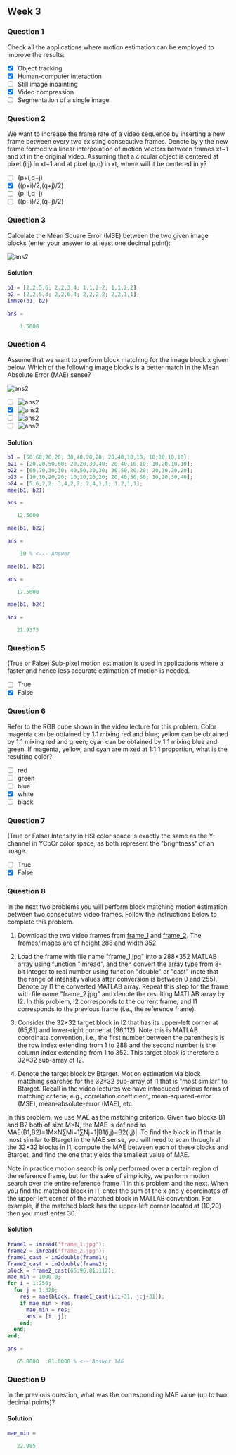 ## Week 3

### Question 1

Check all the applications where motion estimation can be employed to improve the results:

- [x] Object tracking
- [x] Human-computer interaction
- [ ] Still image inpainting
- [x] Video compression
- [ ] Segmentation of a single image

### Question 2

We want to increase the frame rate of a video sequence by inserting a new frame between every two existing consecutive frames. Denote by y the new frame formed via linear interpolation of motion vectors between frames xt−1 and xt in the original video. Assuming that a circular object is centered at pixel (i,j) in xt−1 and at pixel (p,q) in xt, where will it be centered in y?

- [ ] (p+i,q+j)
- [x] ((p+i)/2,(q+j)/2)
- [ ] (p−i,q−j)
- [ ] ((p−i)/2,(q−j)/2)

### Question 3

Calculate the Mean Square Error (MSE) between the two given image blocks (enter your answer to at least one decimal point):

![ans2](q3_img1.jpg)

#### Solution

``` matlab
b1 = [2,2,5,6; 2,2,3,4; 1,1,2,2; 1,1,2,2];
b2 = [2,2,5,3; 2,2,6,4; 2,2,2,2; 2,2,1,1];
immse(b1, b2)

ans =

    1.5000
```

### Question 4

Assume that we want to perform block matching for the image block x given below. Which of the following image blocks is a better match in the Mean Absolute Error (MAE) sense?

![ans2](q4_img1.jpg)

- [ ] ![ans2](q4_img2.jpg)
- [x] ![ans2](q4_img3.jpg)
- [ ] ![ans2](q4_img4.jpg)
- [ ] ![ans2](q4_img5.jpg)

#### Solution

``` matlab
b1 = [50,60,20,20; 30,40,20,20; 20,40,10,10; 10,20,10,10];
b21 = [20,20,50,60; 20,20,30,40; 20,40,10,10; 10,20,10,10];
b22 = [60,70,30,30; 40,50,30,30; 30,50,20,20; 20,30,20,20];
b23 = [10,10,20,20; 10,10,20,20; 20,40,50,60; 10,20,30,40];
b24 = [5,6,2,2; 3,4,2,2; 2,4,1,1; 1,2,1,1];
mae(b1, b21)

ans =

   12.5000

mae(b1, b22)

ans =

    10 % <--- Answer

mae(b1, b23)

ans =

   17.5000

mae(b1, b24)

ans =

   21.9375

```

### Question 5

(True or False) Sub-pixel motion estimation is used in applications where a faster and hence less accurate estimation of motion is needed.

- [ ] True
- [X] False

### Question 6

Refer to the RGB cube shown in the video lecture for this problem. Color magenta can be obtained by 1:1 mixing red and blue; yellow can be obtained by 1:1 mixing red and green; cyan can be obtained by 1:1 mixing blue and green. If magenta, yellow, and cyan are mixed at 1:1:1 proportion, what is the resulting color?

- [ ] red
- [ ] green
- [ ] blue
- [X] white
- [ ] black

### Question 7

(True or False) Intensity in HSI color space is exactly the same as the Y-channel in YCbCr color space, as both represent the "brightness" of an image.

- [ ] True
- [X] False

### Question 8

In the next two problems you will perform block matching motion estimation between two consecutive video frames. Follow the instructions below to complete this problem.

1. Download the two video frames from [frame_1](frame_1.jpg) and [frame_2](frame_2.jpg). The frames/images are of height 288 and width 352.

2. Load the frame with file name "frame_1.jpg" into a 288×352 MATLAB array using function "imread", and then convert the array type from 8-bit integer to real number using function "double" or "cast" (note that the range of intensity values after conversion is between 0 and 255). Denote by I1 the converted MATLAB array. Repeat this step for the frame with file name "frame_2.jpg" and denote the resulting MATLAB array by I2. In this problem, I2 corresponds to the current frame, and I1 corresponds to the previous frame (i.e., the reference frame).

3. Consider the 32×32 target block in I2 that has its upper-left corner at (65,81) and lower-right corner at (96,112). Note this is MATLAB coordinate convention, i.e., the first number between the parenthesis is the row index extending from 1 to 288 and the second number is the column index extending from 1 to 352. This target block is therefore a 32×32 sub-array of I2.

4. Denote the target block by Btarget. Motion estimation via block matching searches for the 32×32 sub-array of I1 that is "most similar" to Btarget. Recall in the video lectures we have introduced various forms of matching criteria, e.g., correlation coefficient, mean-squared-error (MSE), mean-absolute-error (MAE), etc.

In this problem, we use MAE as the matching criterion. Given two blocks B1 and B2 both of size M×N, the MAE is defined as MAE(B1,B2)=1M×N∑Mi=1∑Nj=1|B1(i,j)−B2(i,j)|. To find the block in I1 that is most similar to Btarget in the MAE sense, you will need to scan through all the 32×32 blocks in I1, compute the MAE between each of these blocks and Btarget, and find the one that yields the smallest value of MAE.

Note in practice motion search is only performed over a certain region of the reference frame, but for the sake of simplicity, we perform motion search over the entire reference frame I1 in this problem and the next. When you find the matched block in I1, enter the sum of the x and y coordinates of the upper-left corner of the matched block in MATLAB convention. For example, if the matched block has the upper-left corner located at (10,20) then you must enter 30.

#### Solution

``` matlab
frame1 = imread('frame_1.jpg');
frame2 = imread('frame_2.jpg');
frame1_cast = im2double(frame1);
frame2_cast = im2double(frame2);
block = frame2_cast(65:96,81:112);
mae_min = 1000.0;
for i = 1:256;
  for j = 1:320;
    res = mae(block, frame1_cast(i:i+31, j:j+31));
    if mae_min > res;
      mae_min = res;
      ans = [i, j];
    end;
  end;
end;

ans =

   65.0000   81.0000 % <-- Answer 146

```

### Question 9

In the previous question, what was the corresponding MAE value (up to two decimal points)?

#### Solution

``` matlab
mae_min =

   22.985

```
